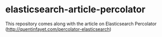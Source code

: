 # elasticsearch-article-percolator
This repository comes along with the article on Elasticsearch Percolator (http://quentinfayet.com/percolator-elasticsearch)
